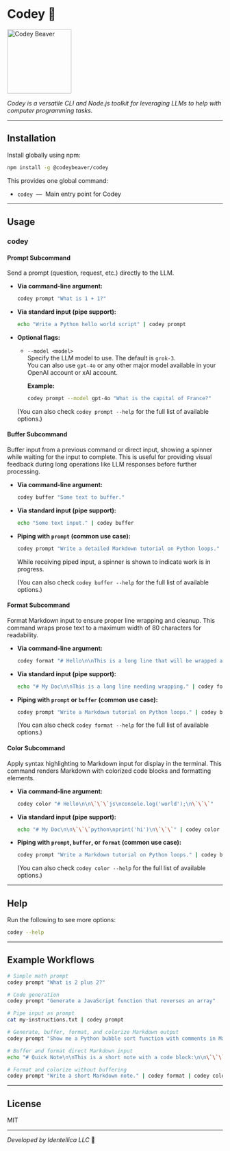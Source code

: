 # Codey 🦫

<img src="https://github.com/user-attachments/assets/585972b7-d960-4c67-824d-2d53ec05020c" width="150" height="150" alt="Codey Beaver">

_Codey is a versatile CLI and Node.js toolkit for leveraging LLMs to help with
computer programming tasks._

---

## Installation

Install globally using npm:

```sh
npm install -g @codeybeaver/codey
```

This provides one global command:

- `codey` &nbsp;—&nbsp; Main entry point for Codey

---

## Usage

### **codey**

#### Prompt Subcommand

Send a prompt (question, request, etc.) directly to the LLM.

- **Via command-line argument:**

  ```sh
  codey prompt "What is 1 + 1?"
  ```

- **Via standard input (pipe support):**

  ```sh
  echo "Write a Python hello world script" | codey prompt
  ```

- **Optional flags:**

  - `--model <model>`  
    Specify the LLM model to use. The default is `grok-3`.  
    You can also use `gpt-4o` or any other major model available in your OpenAI
    account or xAI account.

    **Example:**

    ```sh
    codey prompt --model gpt-4o "What is the capital of France?"
    ```

  (You can also check `codey prompt --help` for the full list of available
  options.)

#### Buffer Subcommand

Buffer input from a previous command or direct input, showing a spinner while
waiting for the input to complete. This is useful for providing visual feedback
during long operations like LLM responses before further processing.

- **Via command-line argument:**

  ```sh
  codey buffer "Some text to buffer."
  ```

- **Via standard input (pipe support):**

  ```sh
  echo "Some text input." | codey buffer
  ```

- **Piping with `prompt` (common use case):**

  ```sh
  codey prompt "Write a detailed Markdown tutorial on Python loops." | codey buffer
  ```

  While receiving piped input, a spinner is shown to indicate work is in
  progress.

  (You can also check `codey buffer --help` for the full list of available
  options.)

#### Format Subcommand

Format Markdown input to ensure proper line wrapping and cleanup. This command
wraps prose text to a maximum width of 80 characters for readability.

- **Via command-line argument:**

  ```sh
  codey format "# Hello\n\nThis is a long line that will be wrapped at 80 characters for readability in Markdown format."
  ```

- **Via standard input (pipe support):**

  ```sh
  echo "# My Doc\n\nThis is a long line needing wrapping." | codey format
  ```

- **Piping with `prompt` or `buffer` (common use case):**

  ```sh
  codey prompt "Write a Markdown tutorial on Python loops." | codey buffer | codey format
  ```

  (You can also check `codey format --help` for the full list of available
  options.)

#### Color Subcommand

Apply syntax highlighting to Markdown input for display in the terminal. This
command renders Markdown with colorized code blocks and formatting elements.

- **Via command-line argument:**

  ```sh
  codey color "# Hello\n\n\`\`\`js\nconsole.log('world');\n\`\`\`"
  ```

- **Via standard input (pipe support):**

  ```sh
  echo "# My Doc\n\n\`\`\`python\nprint('hi')\n\`\`\`" | codey color
  ```

- **Piping with `prompt`, `buffer`, or `format` (common use case):**

  ```sh
  codey prompt "Write a Markdown tutorial on Python loops." | codey buffer | codey format | codey color
  ```

  (You can also check `codey color --help` for the full list of available
  options.)

---

## Help

Run the following to see more options:

```sh
codey --help
```

---

## Example Workflows

```sh
# Simple math prompt
codey prompt "What is 2 plus 2?"

# Code generation
codey prompt "Generate a JavaScript function that reverses an array"

# Pipe input as prompt
cat my-instructions.txt | codey prompt

# Generate, buffer, format, and colorize Markdown output
codey prompt "Show me a Python bubble sort function with comments in Markdown." | codey buffer | codey format | codey color

# Buffer and format direct Markdown input
echo "# Quick Note\n\nThis is a short note with a code block:\n\n\`\`\`bash\necho 'Hello, World!'\n\`\`\`" | codey buffer | codey format

# Format and colorize without buffering
codey prompt "Write a short Markdown note." | codey format | codey color
```

---

## License

MIT

---

_Developed by Identellica LLC_ 🦫
